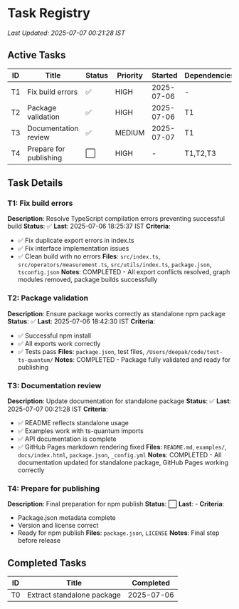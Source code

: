 # Task Registry
*Last Updated: 2025-07-07 00:21:28 IST*

## Active Tasks
| ID | Title | Status | Priority | Started | Dependencies |
|----|-------|--------|----------|---------|--------------|
| T1 | Fix build errors | ✅ | HIGH | 2025-07-06 | - |
| T2 | Package validation | ✅ | HIGH | 2025-07-06 | T1 |
| T3 | Documentation review | ✅ | MEDIUM | 2025-07-07 | T1 |
| T4 | Prepare for publishing | ⬜ | HIGH | - | T1,T2,T3 |

## Task Details

### T1: Fix build errors
**Description**: Resolve TypeScript compilation errors preventing successful build
**Status**: ✅ **Last**: 2025-07-06 18:25:37 IST
**Criteria**: 
- ✅ Fix duplicate export errors in index.ts
- ✅ Fix interface implementation issues
- ✅ Clean build with no errors
**Files**: `src/index.ts`, `src/operators/measurement.ts`, `src/utils/index.ts`, `package.json`, `tsconfig.json`
**Notes**: COMPLETED - All export conflicts resolved, graph modules removed, package builds successfully

### T2: Package validation
**Description**: Ensure package works correctly as standalone npm package
**Status**: ✅ **Last**: 2025-07-06 18:42:30 IST
**Criteria**:
- ✅ Successful npm install
- ✅ All exports work correctly
- ✅ Tests pass
**Files**: `package.json`, test files, `/Users/deepak/code/test-ts-quantum/`
**Notes**: COMPLETED - Package fully validated and ready for publishing

### T3: Documentation review
**Description**: Update documentation for standalone package
**Status**: ✅ **Last**: 2025-07-07 00:21:28 IST
**Criteria**:
- ✅ README reflects standalone usage
- ✅ Examples work with ts-quantum imports
- ✅ API documentation is complete
- ✅ GitHub Pages markdown rendering fixed
**Files**: `README.md`, `examples/`, `docs/index.html`, `package.json`, `_config.yml`
**Notes**: COMPLETED - All documentation updated for standalone package, GitHub Pages working correctly

### T4: Prepare for publishing
**Description**: Final preparation for npm publish
**Status**: ⬜ **Last**: -
**Criteria**:
- Package.json metadata complete
- Version and license correct
- Ready for npm publish
**Files**: `package.json`, `LICENSE`
**Notes**: Final step before release

## Completed Tasks
| ID | Title | Completed |
|----|-------|-----------|
| T0 | Extract standalone package | 2025-07-06 |
